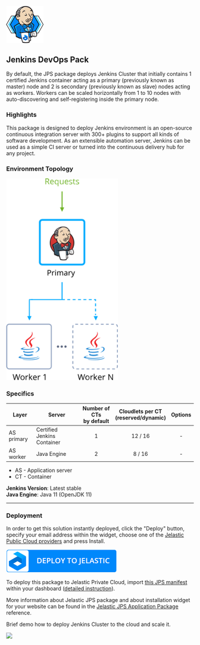 <img src="images/jenkins-new-logo.png" width="100"/>

##  Jenkins DevOps Pack

By default, the JPS package deploys Jenkins Cluster that initially contains 1 certified Jenkins container acting as a primary (previously known as master) node and 2 is secondary (previously known as slave) nodes acting as workers. Workers can be scaled horizontally from 1 to 10 nodes with auto-discovering and self-registering inside the primary node.

### Highlights
This package is designed to deploy Jenkins environment is an open-source continuous integration server with 300+ plugins to support all kinds of software development. As an extensible automation server, Jenkins can be used as a simple CI server or turned into the continuous delivery hub for any project.


### Environment Topology

<p align="left"> 
<img src="images/environment-topology-clustered-new.svg" width="300">
</p>


### Specifics

Layer                |     Server    | Number of CTs <br/> by default | Cloudlets per CT <br/> (reserved/dynamic) | Options
-------------------- | --------------| :----------------------------: | :---------------------------------------: | :-----:
AS primary                   | Certified Jenkins Container |       1                        |           12 / 16                           | -
AS worker                  | Java Engine |       2                        |           8 / 16                           | -

* AS - Application server 
* CT - Container

**Jenkins Version**: Latest stable<br/>
**Java Engine**: Java 11 (OpenJDK 11)

---

### Deployment

In order to get this solution instantly deployed, click the "Deploy" button, specify your email address within the widget, choose one of the [Jelastic Public Cloud providers](https://jelastic.cloud) and press Install.

[![Deploy](https://github.com/jelastic-jps/git-push-deploy/raw/master/images/deploy-to-jelastic.png)](https://jelastic.com/install-application/?manifest=https%3A%2F%2Fgithub.com%2Fjelastic-jps%2Fjenkins%2Fraw%2Fmaster%2Fmanifest.jps) 

To deploy this package to Jelastic Private Cloud, import [this JPS manifest](../../raw/master/manifest.jps) within your dashboard ([detailed instruction](https://docs.jelastic.com/environment-import)).

More information about Jelastic JPS package and about installation widget for your website can be found in the [Jelastic JPS Application Package](https://github.com/jelastic-jps/jpswiki/wiki/Jelastic-JPS-Application-Package) reference.

Brief demo how to deploy Jenkins Cluster to the cloud and scale it. 

<p align="left"> 
<img src="images/jenkins.gif" width="1920">
</p>



